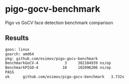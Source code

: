 # pigo-gocv-benchmark
Pigo vs GoCV face detection benchmark comparison

## Results
```bash
goos: linux
goarch: amd64
pkg: github.com/esimov/pigo-gocv-benchmark
BenchmarkGoCV-4   	       3	 382104939 ns/op
BenchmarkPIGO-4   	      10	 102096206 ns/op
PASS
ok  	github.com/esimov/pigo-gocv-benchmark	3.732s
```
